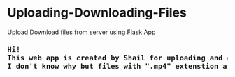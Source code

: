 # Uploading-Downloading-Files
Upload Download files from server using Flask App

<h3>
<pre>
Hi!
This web app is created by Shail for uploading and downloading files from server
I don't know why but files with ".mp4" extenstion are deleteing automatically only in chrome
</pre>
</h3>

